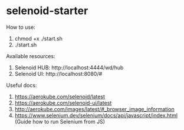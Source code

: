 # selenoid-starter

How to use:
1. chmod +x ./start.sh
2. ./start.sh

Available resources:
1. Selenoid HUB: http://localhost:4444/wd/hub
2. Selenoid UI: http://localhost:8080/#

Useful docs:
1. https://aerokube.com/selenoid/latest
2. https://aerokube.com/selenoid-ui/latest
3. http://aerokube.com/images/latest/#_browser_image_information
4. https://www.selenium.dev/selenium/docs/api/javascript/index.html (Guide how to run Selenium from JS)

